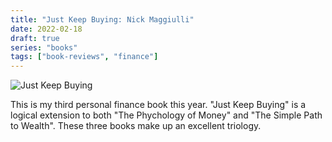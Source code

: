 ```yaml
---
title: "Just Keep Buying: Nick Maggiulli"
date: 2022-02-18
draft: true
series: "books"
tags: ["book-reviews", "finance"]
---
```


![Just Keep Buying](/images/just-keep-buying.png)

This is my third personal finance book this year. "Just Keep Buying" is a logical extension to both "The Phychology of Money" and "The Simple Path to Wealth". These three books make up an excellent triology. 